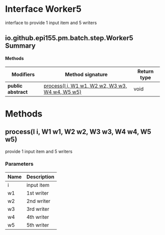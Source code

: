 Interface Worker5
=================
interface to provide 1 input item and 5 writers

io.github.epi155.pm.batch.step.Worker5 Summary
-------
#### Methods
| Modifiers           | Method signature                                                                             | Return type |
| ------------------- | -------------------------------------------------------------------------------------------- | ----------- |
| **public abstract** | [process(I i, W1 w1, W2 w2, W3 w3, W4 w4, W5 w5)](#processi-i-w1-w1-w2-w2-w3-w3-w4-w4-w5-w5) | void        |

Methods
=======
process(I i, W1 w1, W2 w2, W3 w3, W4 w4, W5 w5)
-----------------------------------------------
provide 1 input item and 5 writers

### Parameters

| Name | Description |
| ---- | ----------- |
| i    | input item  |
| w1   | 1st writer  |
| w2   | 2nd writer  |
| w3   | 3rd writer  |
| w4   | 4th writer  |
| w5   | 5th writer  |


